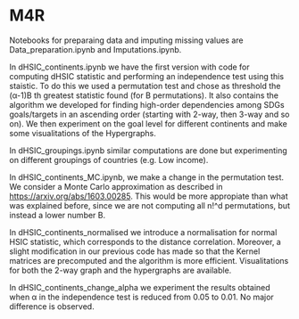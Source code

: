 # M4R

Notebooks for preparaing data and imputing missing values are Data_preparation.ipynb and Imputations.ipynb.

In dHSIC_continents.ipynb we have the first version with code for computing dHSIC statistic and performing an independence test using this staistic. To do this we used a permutation test and chose as threshold the (α-1)B th greatest statistic found (for B permutations). It also contains the algorithm we developed for finding high-order dependencies among SDGs goals/targets in an ascending order (starting with 2-way, then 3-way and so on). We then experiment on the goal level for different continents and make some visualitations of the Hypergraphs.

In dHSIC_groupings.ipynb similar computations are done but experimenting on different groupings of countries (e.g. Low income).

In dHSIC_continents_MC.ipynb, we make a change in the permutation test. We consider a Monte Carlo approximation as described in https://arxiv.org/abs/1603.00285. This would be more appropiate than what was explained before, since we are not computing all n!^d permutations, but instead a lower number B.

In dHSIC_continents_normalised we introduce a normalisation for normal HSIC statistic, which corresponds to the distance correlation. Moreover, a slight modification in our previous code has made so that the Kernel matrices are precomputed and the algorithm is more efficient. Visualitations for both the 2-way graph and the hypergraphs are available.

In dHSIC_continents_change_alpha we experiment the results obtained when α in the independence test is reduced from 0.05 to 0.01. No major difference is observed.
